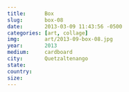 ```yaml
---
title:  	Box
slug:		box-08
date:   	2013-03-09 11:43:56 -0500
categories: [art, collage]
img:		art/2013-09-box-08.jpg
year:		2013
medium:		cardboard
city:		Quetzaltenango
state:
country:
size:
---
```

